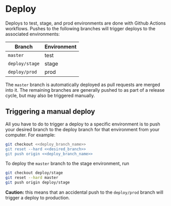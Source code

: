 # Deploy

Deploys to test, stage, and prod environments are done with Github Actions workflows. Pushes to the following branches will trigger deploys to the associated environments:

| Branch         | Environment|
|----------------|-----------|
| `master`       | test |
| `deploy/stage` | stage |
| `deploy/prod`  | prod |

The `master` branch is automatically deployed as pull requests are merged into it. The remaining branches are generally pushed to as part of a release cycle, but may also be triggered manually.

## Triggering a manual deploy

All you have to do to trigger a deploy to a specific environment is to push your desired branch to the deploy branch for that environment from your computer. For example:

```sh
git checkout <<deploy_branch_name>>
git reset --hard <<desired_branch>>
git push origin <<deploy_branch_name>>
```

To deploy the `master` branch to the stage environment, run

```sh
git checkout deploy/stage
git reset --hard master
git push origin deploy/stage
```

**Caution:** this means that an accidental push to the `deploy/prod` branch will trigger a deploy to production.
